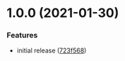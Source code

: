 # 1.0.0 (2021-01-30)


### Features

* initial release ([723f568](https://github.com/hw0k/eslint-config-hw0k/commit/723f56857aaa4ac22c73c39844d6b7315be1c895))
